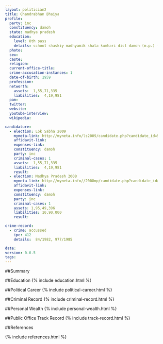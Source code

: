 ```yaml
---
layout: politician2
title: Chandrabhan Bhaiya
profile: 
  party: inc
  constituency: damoh
  state: madhya pradesh
  education: 
    level: 8th pass
    details: school shaskiy madhyamik shala kumhari dist damoh (m.p.) -1971
  photo: 
  sex: 
  caste: 
  religion: 
  current-office-title: 
  crime-accusation-instances: 1
  date-of-birth: 1959
  profession: 
  networth: 
    assets:  1,55,71,335
    liabilities:  4,19,981
  pan: 
  twitter: 
  website: 
  youtube-interview: 
  wikipedia: 

candidature: 
  - election: Lok Sabha 2009
    myneta-link: http://myneta.info/ls2009/candidate.php?candidate_id=5176
    affidavit-link: 
    expenses-link: 
    constituency: damoh 
    party: inc
    criminal-cases: 1
    assets:  1,55,71,335
    liabilities:  4,19,981
    result:  
  - election: Madhya Pradesh 2008
    myneta-link: http://myneta.info//2008mp/candidate.php?candidate_id=104
    affidavit-link: 
    expenses-link: 
    constituency: damoh 
    party: inc
    criminal-cases: 1
    assets: 1,95,49,396
    liabilities: 10,90,000
    result:  

crime-record: 
  - crime: accussed
    ipc: 412
    details:  84/1982, 977/1985  

date: 
version: 0.0.5
tags: 
---
```

##Summary


##Education
{% include education.html %}


##Political Career
{% include political-career.html %}


##Criminal Record
{% include criminal-record.html %}


##Personal Wealth
{% include personal-wealth.html %}


##Public Office Track Record
{% include track-record.html %}


##References


{% include references.html %}